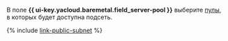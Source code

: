 В поле **{{ ui-key.yacloud.baremetal.field_server-pool }}** выберите [пулы](../../../baremetal/concepts/servers.md#server-pools), в которых будет доступна подсеть.

{% include [link-public-subnet](link-public-subnet.md) %}